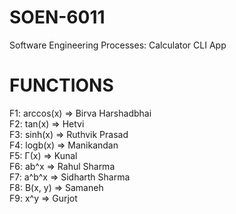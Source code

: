 # SOEN-6011
Software Engineering Processes: Calculator CLI App

# FUNCTIONS

F1: arccos(x) => Birva Harshadbhai  
F2: tan(x) => Hetvi  
F3: sinh(x) => Ruthvik Prasad  
F4: logb(x) => Manikandan  
F5: Γ(x) => Kunal  
F6: ab^x => Rahul Sharma  
F7: a^b^x => Sidharth Sharma  
F8: B(x, y) => Samaneh  
F9: x^y => Gurjot  

